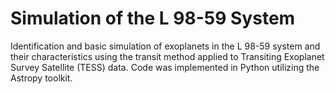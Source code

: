 # Simulation of the L 98-59 System

Identification and basic simulation of exoplanets in the L 98-59 system and their characteristics using the transit method applied to Transiting Exoplanet Survey Satellite (TESS) data. Code was implemented in Python utilizing the Astropy toolkit. 

